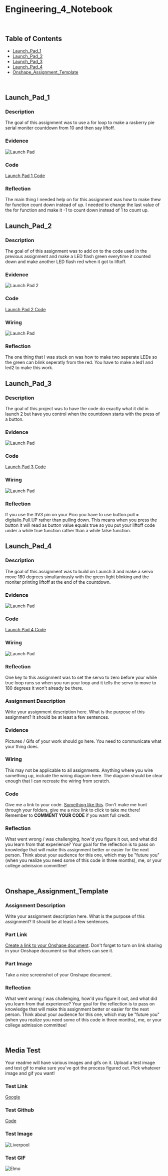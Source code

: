 # Engineering_4_Notebook

&nbsp;

## Table of Contents
* [Launch_Pad_1](#launch_pad_1)
* [Launch_Pad_2](#launch_pad_2)
* [Launch_Pad_3](#launch_pad_3)
* [Launch_Pad_4](#launch_pad_4)
* [Onshape_Assignment_Template](#onshape_assignment_template)

&nbsp;

## Launch_Pad_1

### Description 

The goal of this assignment was to use a for loop to make a rasberry pie serial moniter countdown from 10 and then say liftoff. 

### Evidence 

![Launch Pad](images/ezgif.com-gif-maker.gif)

### Code

[Launch Pad 1 Code](raspberry-pi/Launch_1.py )

### Reflection 

The main thing I needed help on for this assignment was how to make thew for function count down instead of up. I needed to change the last value of the for function and make it -1 to count down instead of 1 to count up.

## Launch_Pad_2

### Description 

The goal of of this assignment was to add on to the code used in the previous assignment and make a LED flash green everytime it counted down and make another LED flash red when it got to liftoff.

### Evidence 

![Launch Pad 2](images/Launch_2.gif)

### Code

[Launch Pad 2 Code](raspberry-pi/Launch_2.py )

### Wiring 

![Launch Pad](images/image_123927839.JPG)

### Reflection 

The one thing that I was stuck on was how to make two seperate LEDs so the green can blink seperatly from the red. You have to make a led1 and led2 to make this work. 

## Launch_Pad_3

### Description

The goal of this project was to have the code do exactly what it did in launch 2 but have you control when the countdown starts with the press of a button. 

### Evidence 

![Launch Pad](images/Launch_3.gif)

### Code

[Launch Pad 3 Code](raspberry-pi/Launch_3.py )

### Wiring 

![Launch Pad](images/Launch_3_Wire.JPG)

### Reflection 

If you use the 3V3 pin on your Pico you have to use button.pull = digitalio.Pull.UP rather than pulling down. This means when you press the button it will read as button value equals true so you put your liftoff code under a while true function rather than a while false function. 

## Launch_Pad_4

### Description

The goal of this assignment was to build on Launch 3 and make a servo move 180 degrees simultaniously with the green light blinking and the moniter printing liftoff at the end of the countdown. 

### Evidence 

![Launch Pad](images/Launch_4.gif)

### Code

[Launch Pad 4 Code](raspberry-pi/Launch_4.py )

### Wiring 

![Launch Pad](images/Launch_4_Wire.JPG)

### Reflection 

One key to this assignment was to set the servo to zero before your while true loop runs so when you run your loop and it tells the servo to move to 180 degrees it won't already be there.








### Assignment Description

Write your assignment description here. What is the purpose of this assignment? It should be at least a few sentences.

### Evidence 

Pictures / Gifs of your work should go here. You need to communicate what your thing does. 

### Wiring

This may not be applicable to all assignments. Anything where you wire something up, include the wiring diagram here. The diagram should be clear enough that I can recreate the wiring from scratch. 

### Code
Give me a link to your code. [Something like this](https://github.com/millerm22/Engineering_4_Notebook/blob/main/Raspberry_Pi/hello_world.py). Don't make me hunt through your folders, give me a nice link to click to take me there! Remember to **COMMENT YOUR CODE** if you want full credit. 

### Reflection

What went wrong / was challenging, how'd you figure it out, and what did you learn from that experience? Your goal for the reflection is to pass on knowledge that will make this assignment better or easier for the next person. Think about your audience for this one, which may be "future you" (when you realize you need some of this code in three months), me, or your college admission committee!

&nbsp;


## Onshape_Assignment_Template

### Assignment Description

Write your assignment description here. What is the purpose of this assignment? It should be at least a few sentences.

### Part Link 

[Create a link to your Onshape document](https://cvilleschools.onshape.com/documents/003e413cee57f7ccccaa15c2/w/ea71050bb283bf3bf088c96c/e/c85ae532263d3b551e1795d0?renderMode=0&uiState=62d9b9d7883c4f335ec42021). Don't forget to turn on link sharing in your Onshape document so that others can see it. 

### Part Image

Take a nice screenshot of your Onshape document. 

### Reflection

What went wrong / was challenging, how'd you figure it out, and what did you learn from that experience? Your goal for the reflection is to pass on knowledge that will make this assignment better or easier for the next person. Think about your audience for this one, which may be "future you" (when you realize you need some of this code in three months), me, or your college admission committee!

&nbsp;

## Media Test

Your readme will have various images and gifs on it. Upload a test image and test gif to make sure you've got the process figured out. Pick whatever image and gif you want!

### Test Link

[Google](http://www.google.com)

### Test Github

[Code](raspberry-pi)

### Test Image

![Liverpool](images/01champions19-superJumbo.jpg)  

### Test GIF

![Elmo](images/giphy.gif)
